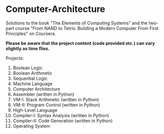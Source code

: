 # Computer-Architecture
Solutions to the book "The Elements of Computing Systems" and the two-part course "From NAND to Tetris: Building a Modern Computer From First Principles" on Coursera. 

**Please be aware that the project content (code provided etc.) can vary slightly as time flies.**

Projects:
1. Boolean Logic
2. Boolean Arithmetic
3. Sequential Logic  
4. Machine Language
5. Computer Architecture  
6. Assembler (written in Python)
7. VM-I: Stack Arithmetic (written in Python)
8. VM-II: Program Control (written in Python)
9. High-Level Language
10. Compiler-I: Syntax Analysis (written in Python)
11. Compiler-II: Code Generation (written in Python)
12. Operating System
